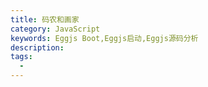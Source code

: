 ```yaml
---
title: 码农和画家
category: JavaScript
keywords: Eggjs Boot,Eggjs启动,Eggjs源码分析
description:
tags:
  -
---
```

